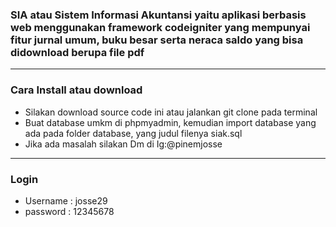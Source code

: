<h3>SIA atau Sistem Informasi Akuntansi yaitu aplikasi berbasis web menggunakan framework codeigniter yang mempunyai fitur jurnal umum, buku besar serta neraca saldo yang bisa didownload berupa file pdf </h3>
<hr>
<h3>Cara Install atau download</h3>
<ul>
<li>Silakan download source code ini atau jalankan git clone pada terminal </li>
<li>Buat database umkm di phpmyadmin, kemudian import database yang ada pada folder database, yang judul filenya siak.sql</li>
<li>Jika ada masalah silakan Dm di Ig:@pinemjosse </li>
</ul>
<hr>
<h3>Login</h3>
<ul>
<li>Username : josse29</li>
<li>password : 12345678</li>
</u>

